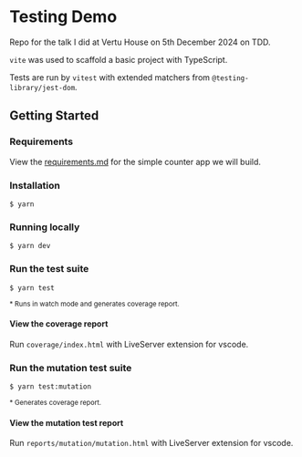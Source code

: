 # Testing Demo

Repo for the talk I did at Vertu House on 5th December 2024 on TDD.

`vite` was used to scaffold a basic project with TypeScript.

Tests are run by `vitest` with extended matchers from `@testing-library/jest-dom`.

## Getting Started

### Requirements

View the [requirements.md](requirements.md) for the simple counter app we will build.

### Installation

```shell
$ yarn
```

### Running locally

```shell
$ yarn dev
```

### Run the test suite

```shell
$ yarn test
```

<small>\* Runs in watch mode and generates coverage report.</small>

#### View the coverage report

Run `coverage/index.html` with LiveServer extension for vscode.

### Run the mutation test suite

```shell
$ yarn test:mutation
```

<small>\* Generates coverage report.</small>

#### View the mutation test report

Run `reports/mutation/mutation.html` with LiveServer extension for vscode.
